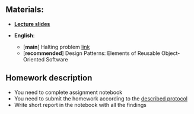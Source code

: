 ## Materials:
* [__Lecture slides__](https://github.com/Aelphy/ISC/tree/fall2020/week6/Lecture6.pdf)


* __English__:
  * [__main__] Halting problem [link](https://www.geeksforgeeks.org/theory-of-computation-halting-problem/)
  * [__recommended__] Design Patterns: Elements of Reusable Object-Oriented Software


## Homework description
* You need to complete assignment notebook
* You need to submit the homework according to the [described protocol](https://github.com/Aelphy/ISC/wiki/Homeworks-and-grading-(ETHZ-and-UZH))
* Write short report in the notebook with all the findings
